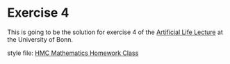 Exercise 4
==========

This is going to be the solution for exercise 4 of the
[Artificial Life Lecture][artificial_life] at the University of Bonn.

style file: [HMC Mathematics Homework Class]

[artificial_life]: http://www.ais.uni-bonn.de/SS15/4201_L_AL.html
[HMC Mathematics Homework Class]: https://www.math.hmc.edu/computing/support/tex/classes/hmcpset/

